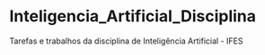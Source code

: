 # Inteligencia_Artificial_Disciplina
Tarefas e trabalhos da disciplina de Inteligência Artificial - IFES
